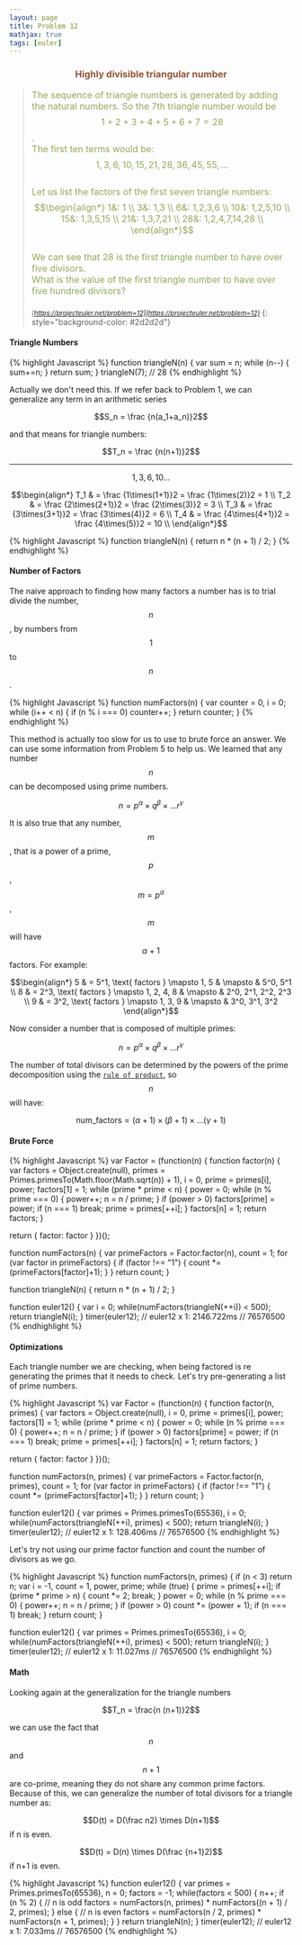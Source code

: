 ```yaml
---
layout: page
title: Problem 12
mathjax: true
tags: [euler]
---
```


<h3 style="color: #8f5536; text-align: center">Highly divisible triangular number</h3>

> <small><span style="font-size:1rem; color:#90a959">The sequence of triangle numbers is generated by adding the natural numbers. So the 7th triangle number would be $$1 + 2 + 3 + 4 + 5 + 6 + 7 = 28$$.<br>
> The first ten terms would be:<br>
> $$1, 3, 6, 10, 15, 21, 28, 36, 45, 55, ...$$<br>
> Let us list the factors of the first seven triangle numbers:<br>
> $$\begin{align*}
1&: 1 \\
3&: 1,3 \\
6&: 1,2,3,6 \\
10&: 1,2,5,10 \\
15&: 1,3,5,15 \\
21&: 1,3,7,21 \\
28&: 1,2,4,7,14,28 \\
\end{align*}$$<br>
> We can see that 28 is the first triangle number to have over five divisors.<br>
> What is the value of the first triangle number to have over five hundred divisors?<br><br></span>
> <cite>[https://projecteuler.net/problem=12](https://projecteuler.net/problem=12)</cite></small>
{: style="background-color: #2d2d2d"}

#### Triangle Numbers

{% highlight Javascript %}
function triangleN(n) {
  var sum = n;
  while (n--) {
    sum+=n;
  }
  return sum;
}
triangleN(7);
// 28
{% endhighlight %}

Actually we don't need this. If we refer back to Problem 1, we can generalize any term in an arithmetic series

$$S_n = \frac {n(a_1+a_n)}2$$

and that means for triangle numbers:

$$T_n = \frac {n(n+1)}2$$

----

$$1,3,6,10...$$

$$\begin{align*}
T_1 & = \frac {1\times(1+1)}2 = \frac {1\times(2)}2 = 1 \\
T_2 & = \frac {2\times(2+1)}2 = \frac {2\times(3)}2 = 3 \\
T_3 & = \frac {3\times(3+1)}2 = \frac {3\times(4)}2 = 6 \\
T_4 & = \frac {4\times(4+1)}2 = \frac {4\times(5)}2 = 10 \\
\end{align*}$$

{% highlight Javascript %}
function triangleN(n) {
  return n * (n + 1) / 2;
}
{% endhighlight %}

#### Number of Factors

The naive approach to finding how many factors a number has is to trial divide the number, $$n$$, by numbers from $$1$$ to $$n$$.

{% highlight Javascript %}
function numFactors(n) {
  var counter = 0, i = 0;
  while (i++ < n) {
    if (n % i === 0) counter++;
  }
  return counter;
}
{% endhighlight %}

This method is actually too slow for us to use to brute force an answer. We can use some information from Problem 5 to help us. We learned that any number $$n$$ can be decomposed using prime numbers.

$$n = p^\alpha \times q^\beta \times ... r^\gamma$$

It is also true that any number, $$m$$, that is a power of a prime, $$p$$, $$m=p^\alpha$$, $$m$$ will have $$\alpha+1$$ factors. For example:

$$\begin{align*}
5 & = 5^1, \text{ factors } \mapsto 1, 5 & \mapsto & 5^0, 5^1 \\
8 & = 2^3, \text{ factors }  \mapsto 1, 2, 4, 8 & \mapsto & 2^0, 2^1, 2^2, 2^3 \\
9 & = 3^2, \text{ factors }  \mapsto 1, 3, 9 & \mapsto & 3^0, 3^1, 3^2
\end{align*}$$

Now consider a number that is composed of multiple primes:

$$n = p^\alpha \times q^\beta \times ... r^\gamma$$

The number of total divisors can be determined by the powers of the prime decomposition using the [`rule of product`](http://en.wikipedia.org/wiki/Rule_of_product), so $$n$$ will have:

$$\text{num_factors} = (\alpha+1)\times(\beta+1)\times...(\gamma+1)$$

#### Brute Force

{% highlight Javascript %}
var Factor = (function(n) {
  function factor(n) {
    var factors = Object.create(null),
        primes = Primes.primesTo(Math.floor(Math.sqrt(n)) + 1),
        i = 0,
        prime = primes[i],
        power;
    factors[1] = 1;
    while (prime * prime < n) {
      power = 0;
      while (n % prime === 0) {
        power++;
        n = n / prime;
      }
      if (power > 0) factors[prime] = power;
      if (n === 1) break;
      prime = primes[++i];
    }
    factors[n] = 1;
    return factors;
  }

  return {
    factor: factor
  }
})();

function numFactors(n) {
  var primeFactors = Factor.factor(n),
      count = 1;
  for (var factor in primeFactors) {
    if (factor !== "1") {
      count *= (primeFactors[factor]+1);
    }
  }
  return count;
}

function triangleN(n) {
  return n * (n + 1) / 2;
}

function euler12() {
  var i = 0;
  while(numFactors(triangleN(++i)) < 500);
  return triangleN(i);
}
timer(euler12);
// euler12 x 1: 2146.722ms
// 76576500
{% endhighlight %}

#### Optimizations

Each triangle number we are checking, when being factored is re generating the primes that it needs to check. Let's try pre-generating a list of prime numbers.

{% highlight Javascript %}
var Factor = (function(n) {
  function factor(n, primes) {
    var factors = Object.create(null),
        i = 0,
        prime = primes[i],
        power;
    factors[1] = 1;
    while (prime * prime < n) {
      power = 0;
      while (n % prime === 0) {
        power++;
        n = n / prime;
      }
      if (power > 0) factors[prime] = power;
      if (n === 1) break;
      prime = primes[++i];
    }
    factors[n] = 1;
    return factors;
  }

  return {
    factor: factor
  }
})();

function numFactors(n, primes) {
  var primeFactors = Factor.factor(n, primes),
      count = 1;
  for (var factor in primeFactors) {
    if (factor !== "1") {
      count *= (primeFactors[factor]+1);
    }
  }
  return count;
}

function euler12() {
  var primes = Primes.primesTo(65536),
      i = 0;
  while(numFactors(triangleN(++i), primes) < 500);
  return triangleN(i);
}
timer(euler12);
// euler12 x 1: 128.406ms
// 76576500
{% endhighlight %}

Let's try not using our prime factor function and count the number of divisors as we go.

{% highlight Javascript %}
function numFactors(n, primes) {
  if (n < 3) return n;
  var i = -1, count = 1, power, prime;
  while (true) {
    prime = primes[++i];
    if (prime * prime > n) {
      count *= 2;
      break;
    }
    power = 0;
    while (n % prime === 0) {
      power++;
      n = n / prime;
    }
    if (power > 0) count *= (power + 1);
    if (n === 1) break;
  }
  return count;
}

function euler12() {
  var primes = Primes.primesTo(65536),
      i = 0;
  while(numFactors(triangleN(++i), primes) < 500);
  return triangleN(i);
}
timer(euler12);
// euler12 x 1: 11.027ms
// 76576500
{% endhighlight %}

#### Math

Looking again at the generalization for the triangle numbers

$$T_n = \frac{n (n+1)}2$$

we can use the fact that $$n$$ and $$n+1$$ are co-prime, meaning they do not share any common prime factors. Because of this, we can generalize the number of total divisors for a triangle number as:

$$D(t) = D(\frac n2) \times D(n+1)$$ if n is even.

$$D(t) = D(n) \times D(\frac {n+1}2)$$ if n+1 is even.

{% highlight Javascript %}
function euler12() {
  var primes = Primes.primesTo(65536),
      n = 0;
      factors = -1;
  while(factors < 500) {
    n++;
    if (n % 2) { // n is odd
      factors = numFactors(n, primes) * numFactors((n + 1) / 2, primes);
    } else { // n is even
      factors = numFactors(n / 2, primes) * numFactors(n + 1, primes);
    }
  }
  return triangleN(n);
}
timer(euler12);
// euler12 x 1: 7.033ms
// 76576500
{% endhighlight %}

